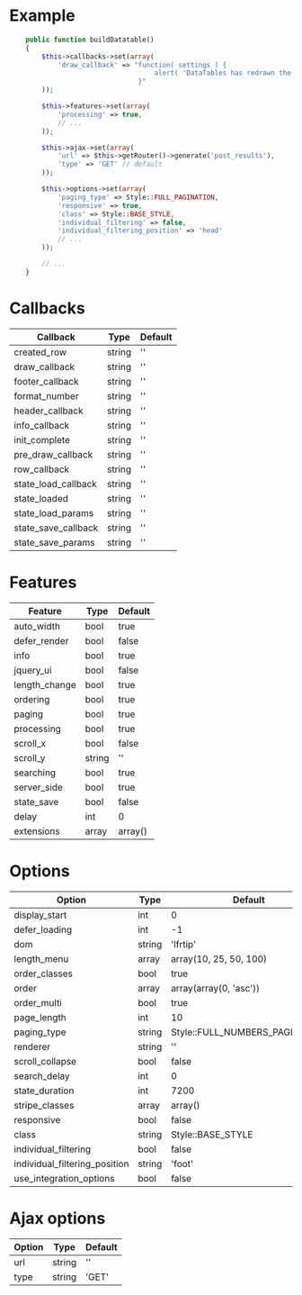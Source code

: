 # Example

``` php
    public function buildDatatable()
    {
        $this->callbacks->set(array(
            'draw_callback' => "function( settings ) {
                                    alert( 'DataTables has redrawn the table' );
                                }"
        ));

        $this->features->set(array(
            'processing' => true,
            // ...
        ));

        $this->ajax->set(array(
            'url' => $this->getRouter()->generate('post_results'),
            'type' => 'GET' // default
        ));

        $this->options->set(array(
            'paging_type' => Style::FULL_PAGINATION,
            'responsive' => true,
            'class' => Style::BASE_STYLE,
            'individual_filtering' => false,
            'individual_filtering_position' => 'head'
            // ...
        ));

        // ...
    }
```

# Callbacks

| Callback            | Type   | Default |
|---------------------|--------|---------|
| created_row         | string | ''      |
| draw_callback       | string | ''      |
| footer_callback     | string | ''      |
| format_number       | string | ''      |
| header_callback     | string | ''      |
| info_callback       | string | ''      |
| init_complete       | string | ''      |
| pre_draw_callback   | string | ''      |
| row_callback        | string | ''      |
| state_load_callback | string | ''      |
| state_loaded        | string | ''      |
| state_load_params   | string | ''      |
| state_save_callback | string | ''      |
| state_save_params   | string | ''      |

# Features

| Feature       | Type   | Default |
|---------------|--------|---------|
| auto_width    | bool   | true    |
| defer_render  | bool   | false   |
| info          | bool   | true    |
| jquery_ui     | bool   | false   |
| length_change | bool   | true    |
| ordering      | bool   | true    |
| paging        | bool   | true    |
| processing    | bool   | true    |
| scroll_x      | bool   | false   |
| scroll_y      | string | ''      |
| searching     | bool   | true    |
| server_side   | bool   | true    |
| state_save    | bool   | false   |
| delay         | int    | 0       |
| extensions    | array  | array() |

# Options

| Option                        | Type   | Default                        |
|-------------------------------|--------|--------------------------------|
| display_start                 | int    | 0                              |
| defer_loading                 | int    | -1                             |
| dom                           | string | 'lfrtip'                       |
| length_menu                   | array  | array(10, 25, 50, 100)         |
| order_classes                 | bool   | true                           |
| order                         | array  | array(array(0, 'asc'))         |
| order_multi                   | bool   | true                           |
| page_length                   | int    | 10                             |
| paging_type                   | string | Style::FULL_NUMBERS_PAGINATION |
| renderer                      | string | ''                             |
| scroll_collapse               | bool   | false                          |
| search_delay                  | int    | 0                              |
| state_duration                | int    | 7200                           |
| stripe_classes                | array  | array()                        |
| responsive                    | bool   | false                          |
| class                         | string | Style::BASE_STYLE              |
| individual_filtering          | bool   | false                          |
| individual_filtering_position | string | 'foot'                         |
| use_integration_options       | bool   | false                          |

# Ajax options

| Option | Type   | Default |
|------  |--------|---------|
| url    | string | ''      |
| type   | string | 'GET'   |
